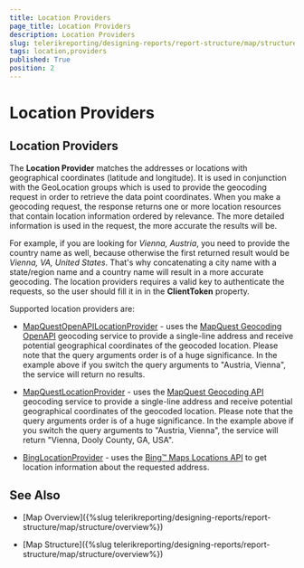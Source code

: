 ```yaml
---
title: Location Providers
page_title: Location Providers 
description: Location Providers
slug: telerikreporting/designing-reports/report-structure/map/structure/location-providers
tags: location,providers
published: True
position: 2
---
```


# Location Providers

## Location Providers

The __Location Provider__ matches the addresses or locations with geographical coordinates (latitude and longitude). It is used in conjunction with the GeoLocation groups which is used to provide the geocoding request in order to retrieve the data point coordinates. When you make a geocoding request, the response returns one or more location resources that contain location information ordered by relevance. The more detailed information is used in the request, the more accurate the results will be. 

For example, if you are looking for *Vienna, Austria*, you need to provide the country name as well, because otherwise the first returned result would be *Vienna, VA, United States*. That's why concatenating a city name with a state/region name and a country name will result in a more accurate geocoding. The location providers requires a valid key to authenticate the requests, so the user should fill it in in the __ClientToken__ property. 

Supported location providers are:     

* [MapQuestOpenAPILocationProvider](/reporting/api/Telerik.Reporting.MapQuestOpenAPILocationProvider) - uses the [MapQuest Geocoding OpenAPI](http://developer.mapquest.com/web/products/open/geocoding-service) geocoding service to provide a single-line address and receive potential geographical coordinates of the geocoded location. Please note that the query arguments order is of a huge significance. In the example above if you switch the query arguments to "Austria, Vienna", the service will return no results. 

* [MapQuestLocationProvider](/reporting/api/Telerik.Reporting.MapQuestLocationProvider) - uses the [MapQuest Geocoding API](http://developer.mapquest.com/web/products/dev-services/geocoding-ws) geocoding service to provide a single-line address and receive potential geographical coordinates of the geocoded location. Please note that the query arguments order is of a huge significance. In the example above if you switch the query arguments to "Austria, Vienna", the service will return "Vienna, Dooly County, GA, USA". 

* [BingLocationProvider](/reporting/api/Telerik.Reporting.BingLocationProvider) - uses the [Bing™ Maps Locations API](http://msdn.microsoft.com/en-us/library/ff701715.aspx) to get location information about the requested address. 

## See Also

* [Map Overview]({%slug telerikreporting/designing-reports/report-structure/map/structure/overview%})

* [Map Structure]({%slug telerikreporting/designing-reports/report-structure/map/structure/overview%})
